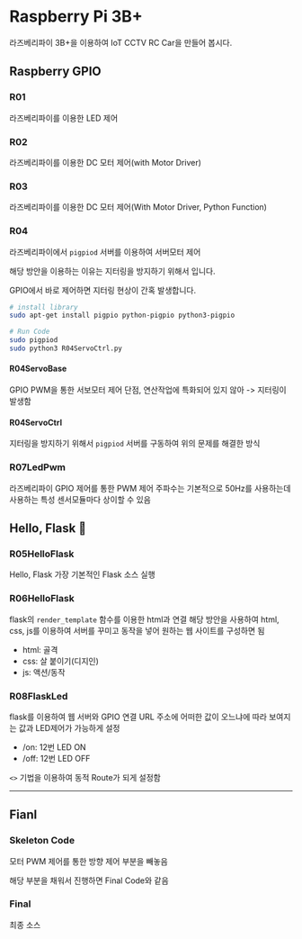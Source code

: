 # Raspberry Pi 3B+

라즈베리파이 3B+을 이용하여 IoT CCTV RC Car을 만들어 봅시다.


## Raspberry GPIO

### R01

라즈베리파이를 이용한 LED 제어

### R02

라즈베리파이를 이용한 DC 모터 제어(with Motor Driver)

### R03

라즈베리파이를 이용한 DC 모터 제어(With Motor Driver, Python Function)

### R04

라즈베리파이에서 `pigpiod` 서버를 이용하여 서버모터 제어

해당 방안을 이용하는 이유는 지터링을 방지하기 위해서 입니다.

GPIO에서 바로 제어하면 지터링 현상이 간혹 발생합니다.

```bash
# install library
sudo apt-get install pigpio python-pigpio python3-pigpio

# Run Code
sudo pigpiod
sudo python3 R04ServoCtrl.py
```

#### R04ServoBase

GPIO PWM을 통한 서보모터 제어
단점, 연산작업에 특화되어 있지 않아 -> 지터링이 발생함

#### R04ServoCtrl

지터링을 방지하기 위해서 `pigpiod` 서버를 구동하여 위의 문제를 해결한 방식

### R07LedPwm

라즈베리파이 GPIO 제어를 통한 PWM 제어
주파수는 기본적으로 50Hz를 사용하는데 사용하는 특성 센서모듈마다 상이할 수 있음

## Hello, Flask :snake:

### R05HelloFlask

Hello, Flask
가장 기본적인 Flask 소스 실행

### R06HelloFlask

flask의 `render_template` 함수를 이용한 html과 연결
해당 방안을 사용하여 html, css, js를 이용하여 서버를 꾸미고 동작을 넣어 원하는 웹 사이트를 구성하면 됨

- html: 골격
- css: 살 붙이기(디지인)
- js: 액션/동작


### R08FlaskLed

flask를 이용하여 웹 서버와 GPIO 연결
URL 주소에 어떠한 값이 오느냐에 따라 보여지는 값과 LED제어가 가능하게 설정

- /on: 12번 LED ON
- /off: 12번 LED OFF

`<>` 기법을 이용하여 동적 Route가 되게 설정함


<hr/>

## Fianl

### Skeleton Code

모터 PWM 제어를 통한 방향 제어 부분을 빼놓음

해당 부분을 채워서 진행하면 Final Code와 같음

### Final

최종 소스